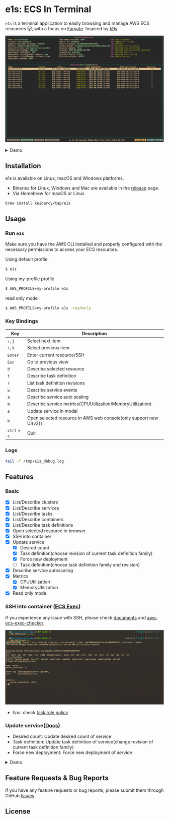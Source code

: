 # e1s: ECS In Terminal

`e1s` is a terminal application to easily browsing and manage AWS ECS resources 🐱, with a focus on [Fargate](https://aws.amazon.com/fargate). Inspired by [k9s](https://github.com/derailed/k9s).

![e1s](./docs/e1s.png)

<details>
  <summary>Demo</summary>

  ![e1s-demo](./docs/e1s-demo.gif)
</details>


## Installation

e1s is available on Linux, macOS and Windows platforms.

- Binaries for Linux, Windows and Mac are available in the [release](https://github.com/keidarcy/e1s/releases) page.
- Via Homebrew for maxOS or Linux

```bash
brew install keidarcy/tap/e1s
```

## Usage

### Run `e1s`

Make sure you have the AWS CLI installed and properly configured with the necessary permissions to access your ECS resources.

Using default profile

```bash
$ e1s
```

Using my-profile profile

```bash
$ AWS_PROFILE=my-profile e1s
```

read only mode

```bash
$ AWS_PROFILE=my-profile e1s -readonly
```

### Key Bindings

| Key | Description |
| --- | --- |
| `↓`, `j` | Select next item |
| `↑`, `k` | Select previous item |
| `Enter` | Enter current resource/SSH |
| `Esc` | Go to previous view |
| `d` | Describe selected resource |
| `t` | Describe task definition |
| `r` | List task definition revisions |
| `w` | Describe service events |
| `a` | Describe service auto scaling |
| `m` | Describe service metrics(CPUUtilization/MemoryUtilization) |
| `e` | Update service in modal |
| `b` | Open selected resource in AWS web console(only support new UI(v2)) |
| `ctrl` + `c` | Quit |

### Logs

```bash
tail -f /tmp/e1s_debug.log
```

## Features

### Basic

- [x] List/Describe clusters
- [x] List/Describe services
- [x] List/Describe tasks
- [x] List/Describe containers
- [x] List/Describe task definitions
- [x] Open selected resource in browser
- [x] SSH into container
- [x] Update service
  - [x] Desired count
  - [x] Task definition(choose revision of current task definition family)
  - [x] Force new deployment
  - [ ] Task definition(choose task definition family and revision)
- [x] Describe service autoscaling
- [x] Metrics
  - [x] CPUUtilization
  - [x] MemoryUtilization
- [x] Read only mode

### SSH into container ([ECS Exec](https://docs.aws.amazon.com/AmazonECS/latest/userguide/ecs-exec.html))

If you experience any issue with SSH, please check [documents](https://docs.aws.amazon.com/AmazonECS/latest/developerguide/ecs-exec.html#ecs-exec-enabling) and [aws-ecs-exec-checker](https://github.com/aws-containers/amazon-ecs-exec-checker).

![ssh](./docs/ssh.png)

- tips: check [task role policy](https://github.com/keidarcy/e1s/blob/master/tests/ecs.tf#L157-L168)

### Update service([Docs](https://docs.aws.amazon.com/AmazonECS/latest/APIReference/API_UpdateService.html))

- Desired count: Update desired count of service
- Task definition: Update task definition of service(change revision of current task definition family)
- Force new deployment: Force new deployment of service

<details>
  <summary>Demo</summary>

  ![service-update-demo](./docs/service-update-demo.gif)
</details>

## Feature Requests & Bug Reports

If you have any feature requests or bug reports, please submit them through GitHub [Issues](https://github.com/keidarcy/e1s/issues).

## License